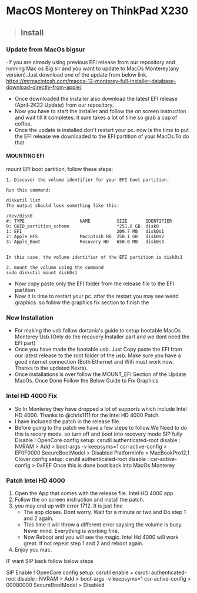 # MacOS Monterey on ThinkPad X230

> ## Install
### Update from MacOs bigsur
-If you are already using previous EFI release from our repository and running Mac os Big sir 
 and you want to update to MacOs Monterey(any version).Just download one of the update from below link.
 https://mrmacintosh.com/macos-12-monterey-full-installer-database-download-directly-from-apple/
- Once downloaded the installer also download the latest EFI release (April-2K22 Update) from our repository.
- Now you have to start the installer and follow the on screen instruction and wait till it completes. it sure takes a lot of time
  so grab a cup of coffee.
- Once the update is installed.don't restart your pc. now is the time to put the EFI release we downloaded to the EFI partition of your MacOs.To do that
 #### MOUNTING EFI 
  mount EFI boot partition, follow these steps:

    1. Discover the volume identifier for your EFI boot partition.

    Run this command:

    diskutil list
    The output should look something like this:

    /dev/disk0
    #: TYPE                     NAME          SIZE       IDENTIFIER
    0: GUID_partition_scheme                  *251.0 GB  disk0
    1: EFI                                    209.7 MB   disk0s1
    2: Apple_HFS                Macintosh HD  250.1 GB   disk0s2
    3: Apple_Boot               Recovery HD   650.0 MB   disk0s3
    

    In this case, the volume identifier of the EFI partition is disk0s1

    2. mount the volume using the command
    sudo diskutil mount disk0s1
- Now copy paste only the EFI folder from the release file to the EFI partition
- Now it is time to restart your pc. after the restart you may see weird graphics. so follow the graphics fix section to finish the     


### New Installation
- For making the usb follow dortania's guide to setup bootable MacOs Monterey Usb.(Only do the recovery Installer part and we dont need the EFI part)
- Once you have made the bootable usb. Just Copy paste the EFI from our latest release to the root folder of the usb. Make sure you have a good internet connection (Both Ethernet and Wifi must work now. Thanks to the updated Kexts).
- Once installations is over follow the MOUNT_EFI Section of the Update MacOs. Once Done Follow the Below Guide to Fix Graphics

### Intel HD 4000 Fix
- So In Monterey they have dropped a lot of supports which include Intel HD 4000. Thanks to @chris1111 for the Intel HD 4000 Patch.
- I have included the patch in the release file.
- Before going to the patch we have a few steps to follow.We Need to do this is recory mode. so turn off and boot into recovery mode
  SIP fully Disable !
 OpenCore config setup: csrutil authenticated-root disable :
NVRAM > Add > boot-args -v keepsyms=1
csr-active-config > EF0F0000
SecureBootModel > Disabled
PlatformInfo > MacBookPro12,1
 Clover config setup: csrutil authenticated-root disable :
csr-active-config > 0xFEF
Once this is done boot back into MacOs Monterey

### Patch Intel HD 4000
 1. Open the App that comes with the release file. Intel HD 4000 app
 2. Follow the on screen instruction and install the patch. 
 3. you may end up with error 1712. It is just fine
    - The app closes. Dont worry. Wait for a minute or two and Do step 1 and 2 again.
    - This time it will throw a different error saysing the volume is busy. Never mind. Everything is working fine.
    - Now Reboot and you will see the magic. Intel Hd 4000 will work great. If not repeat step 1 and 2 and reboot again.
4. Enjoy you mac.

IF want SIP back follow below steps

SIP Enable !
OpenCore config setup: csrutil enable + csrutil authenticated-root disable :
NVRAM > Add > boot-args -v keepsyms=1
csr-active-config > 00080000
SecureBootModel > Disabled